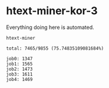 # htext-miner-kor-3

Everything doing here is automated.

```
htext-miner

total: 7465/9855 (75.74835109081684%)

job0: 1347
job1: 1565
job2: 1473
job3: 1611
job4: 1469
```